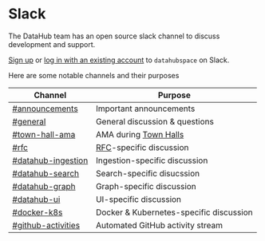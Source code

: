 # Slack

The DataHub team has an open source slack channel to discuss development and support.

[Sign up](https://join.slack.com/t/datahubspace/shared_invite/zt-dkzbxfck-dzNl96vBzB06pJpbRwP6RA) or [log in with an
existing account](https://datahubspace.slack.com/) to `datahubspace` on Slack.

Here are some notable channels and their purposes

| Channel | Purpose |
| ------- | --------- |
| [#announcements](https://app.slack.com/client/TUMKD5EGJ/CUMV92XRQ) | Important announcements 
| [#general](https://app.slack.com/client/TUMKD5EGJ/CV2KB471C) | General discussion & questions  
| [#town-hall-ama](https://app.slack.com/client/TUMKD5EGJ/C01040VS7CJ) | AMA during [Town Halls](townhalls.md)  
| [#rfc](https://app.slack.com/client/TUMKD5EGJ/C017W0NTZHR) | [RFC](rfc.md)-specific discussion 
| [#datahub-ingestion](https://app.slack.com/client/TUMKD5EGJ/CUMUWQU66) | Ingestion-specific discussion
| [#datahub-search](https://app.slack.com/client/TUMKD5EGJ/CUMTR0UJE) | Search-specific disucssion
| [#datahub-graph](https://app.slack.com/client/TUMKD5EGJ/CUQJTTATB) | Graph-specific discussion
| [#datahub-ui](https://app.slack.com/client/TUMKD5EGJ/CV2UXSE9L) | UI-specific discussion
| [#docker-k8s](https://app.slack.com/client/TUMKD5EGJ/CV2UVAPPG) | Docker & Kubernetes-specific discussion
| [#github-activities](https://app.slack.com/client/TUMKD5EGJ/CV3FCF9QE) | Automated GitHub activity stream 
